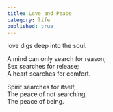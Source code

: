 ```yaml
---
title: Love and Peace
category: life
published: true
---
```


love digs deep into the soul.

A mind can only search for reason;  
Sex searches for release;  
A heart searches for comfort.

Spirit searches for itself,  
The peace of not searching,  
The peace of being.